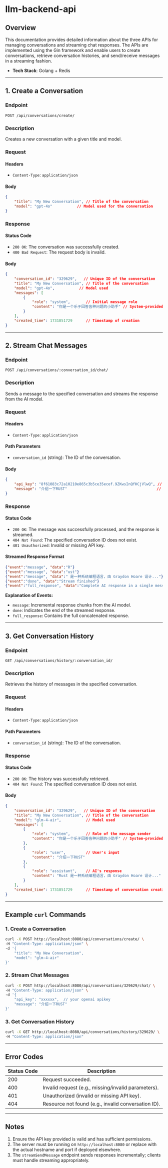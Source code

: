 # llm-backend-api

## Overview
This documentation provides detailed information about the three APIs for managing conversations and streaming chat responses. The APIs are implemented using the Gin framework and enable users to create conversations, retrieve conversation histories, and send/receive messages in a streaming fashion.

- **Tech Stack**: Golang + Redis

---

## 1. **Create a Conversation**

### **Endpoint**
`POST /api/conversations/create/`

### **Description**
Creates a new conversation with a given title and model.

### **Request**
#### **Headers**
- `Content-Type`: `application/json`

#### **Body**
```json
{
    "title": "My New Conversation", // Title of the conversation
    "model": "gpt-4o"           // Model used for the conversation
}
```

### **Response**
#### **Status Code**
- `200 OK`: The conversation was successfully created.
- `400 Bad Request`: The request body is invalid.

#### **Body**
```json
{
    "conversation_id": "329629",   // Unique ID of the conversation
    "title": "My New Conversation", // Title of the conversation
    "model": "gpt-4o",           // Model used
    "messages": [
        {
            "role": "system",       // Initial message role
            "content": "你是一个乐于回答各种问题的小助手" // System-provided context
        }
    ],
    "created_time": 1731851729      // Timestamp of creation
}
```

---

## 2. **Stream Chat Messages**

### **Endpoint**
`POST /api/conversations/:conversation_id/chat/`

### **Description**
Sends a message to the specified conversation and streams the response from the AI model.

### **Request**
#### **Headers**
- `Content-Type`: `application/json`

#### **Path Parameters**
- `conversation_id` (string): The ID of the conversation.

#### **Body**
```json
{
    "api_key": "8f61083c72a10210e865c3b5ce35ecef.9ZKwsInQfHCjVlwQ", // API key for authentication
    "message": "介绍一下RUST"                                        // Message to send
}
```

### **Response**
#### **Status Code**
- `200 OK`: The message was successfully processed, and the response is streamed.
- `404 Not Found`: The specified conversation ID does not exist.
- `401 Unauthorized`: Invalid or missing API key.

#### **Streamed Response Format**
```json
{"event":"message", "data":"R"}
{"event":"message", "data":"ust"}
{"event":"message", "data":" 是一种系统编程语言，由 Graydon Hoare 设计..."}
{"event":"done", "data":"Stream finished"}
{"event":"full_response", "data":"Complete AI response in a single message."}
```

**Explanation of Events:**
- `message`: Incremental response chunks from the AI model.
- `done`: Indicates the end of the streamed response.
- `full_response`: Contains the full concatenated response.

---

## 3. **Get Conversation History**

### **Endpoint**
`GET /api/conversations/history/:conversation_id/`

### **Description**
Retrieves the history of messages in the specified conversation.

### **Request**
#### **Headers**
- `Content-Type`: `application/json`

#### **Path Parameters**
- `conversation_id` (string): The ID of the conversation.

### **Response**
#### **Status Code**
- `200 OK`: The history was successfully retrieved.
- `404 Not Found`: The specified conversation ID does not exist.

#### **Body**
```json
{
    "conversation_id": "329629",   // Unique ID of the conversation
    "title": "My New Conversation", // Title of the conversation
    "model": "glm-4-air",           // Model used
    "messages": [
        {
            "role": "system",       // Role of the message sender
            "content": "你是一个乐于回答各种问题的小助手" // System-provided context
        },
        {
            "role": "user",         // User's input
            "content": "介绍一下RUST"
        },
        {
            "role": "assistant",    // AI's response
            "content": "Rust 是一种系统编程语言，由 Graydon Hoare 设计..."
        }
    ],
    "created_time": 1731851729      // Timestamp of conversation creation
}
```

---

## Example `curl` Commands

### 1. **Create a Conversation**
```bash
curl -X POST http://localhost:8080/api/conversations/create/ \
-H "Content-Type: application/json" \
-d '{
    "title": "My New Conversation",
    "model": "glm-4-air"
}'
```

### 2. **Stream Chat Messages**
```bash
curl -X POST http://localhost:8080/api/conversations/329629/chat/ \
-H "Content-Type: application/json" \
-d '{
    "api_key": "xxxxxx",  // your openai apikey
    "message": "介绍一下RUST"
}'
```

### 3. **Get Conversation History**
```bash
curl -X GET http://localhost:8080/api/conversations/history/329629/ \
-H "Content-Type: application/json"
```

---

## Error Codes

| Status Code | Description                                         |
| ----------- | --------------------------------------------------- |
| 200         | Request succeeded.                                  |
| 400         | Invalid request (e.g., missing/invalid parameters). |
| 401         | Unauthorized (invalid or missing API key).          |
| 404         | Resource not found (e.g., invalid conversation ID). |

---

## Notes
1. Ensure the API key provided is valid and has sufficient permissions.
2. The server must be running on `http://localhost:8080` or replace with the actual hostname and port if deployed elsewhere.
3. The `streamSendMessage` endpoint sends responses incrementally; clients must handle streaming appropriately.